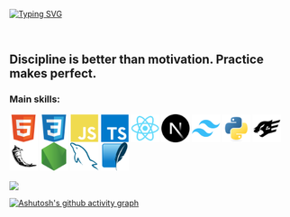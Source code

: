 [![Typing SVG](https://readme-typing-svg.herokuapp.com?font=Fira+Code&weight=300&size=50&duration=4000&pause=1000&color=708090&center=true&vCenter=true&random=false&width=1000&lines=Hello%2C+my+name+is+Romeu;I'm+25+years+old;I+graduating+in+Computer+Engineering;I'm+from+Angola;be+welcome+on+my+github+profile%3A)](https://git.io/typing-svg)

<br>

## Discipline is better than motivation. Practice makes perfect.

### Main skills:
<div align="left"> 
<img align="center" height="50" width="50" alt="html-icon" src="https://raw.githubusercontent.com/devicons/devicon/master/icons/html5/html5-original.svg">
<img align="center" height="50" width="50" alt="css-icon" src="https://raw.githubusercontent.com/devicons/devicon/master/icons/css3/css3-original.svg">
<img align="center" height="50" width="50" alt="js-icon"  src="https://raw.githubusercontent.com/devicons/devicon/master/icons/javascript/javascript-plain.svg">
<img align="center" alt="Rafa-Ts" height="50" width="50" src="https://raw.githubusercontent.com/devicons/devicon/master/icons/typescript/typescript-plain.svg">
<img align="center" height="50" width="50" alt="react-icon" src="https://raw.githubusercontent.com/devicons/devicon/master/icons/react/react-original.svg">
<img align="center" alt="Rafa-Nextjs" height="50" width="50" src="https://raw.githubusercontent.com/devicons/devicon/master/icons/nextjs/nextjs-original.svg">
<img align="center" alt="Rafa-Tailwind" height="50" width="50" src="https://raw.githubusercontent.com/devicons/devicon/master/icons/tailwindcss/tailwindcss-original.svg">
<img align="center" alt="Rafa-Python" height="50" width="50" src="https://raw.githubusercontent.com/devicons/devicon/master/icons/python/python-original.svg">
 <img align="center" alt="Rafa-Fastyfy" height="50" width="50" src="https://raw.githubusercontent.com/devicons/devicon/master/icons/fastify/fastify-original.svg">
<img align="center" alt="Rafa-Flask" height="50" width="50" src="https://raw.githubusercontent.com/devicons/devicon/master/icons/flask/flask-original.svg">
<img align="center" height="50" width="50" alt="nodejs-icon" src="https://raw.githubusercontent.com/devicons/devicon/master/icons/nodejs/nodejs-original.svg">
<img align="center" alt="Rafa-Mysql" height="50" width="50" src="https://raw.githubusercontent.com/devicons/devicon/master/icons/mysql/mysql-original.svg">
<img align="center" alt="Rafa-Sqlite3" height="50" width="50" src="https://raw.githubusercontent.com/devicons/devicon/master/icons/sqlite/sqlite-original.svg">

</div>

 <br/>

<img height="280em" align="center" src="https://github-readme-stats.vercel.app/api/top-langs/?username=romeucajamba&layout=compact&theme=dracula"/>
<br/>

[![Ashutosh's github activity graph](https://github-readme-activity-graph.vercel.app/graph?username=romeucajamba&bg_color=241f31&color=77767b&line=1a5fb4&point=26a269&area=true&hide_border=true)](https://github.com/ashutosh00710/github-readme-activity-graph)

